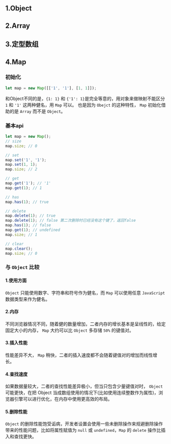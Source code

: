 ## 1.Object
## 2.Array
## 3.定型数组
## 4.Map
### 初始化
```javascript
let map = new Map([['1', '1'], [1, 1]]);
```
和Object不同的是，`{1: 1}` 和 `{'1': 1}`是完全等意的，用对象来做映射不能区分 `1` 和 `'1'` 这两种健名，用 `Map` 可以。 也是因为 `Obejct` 的这种特性， `Map` 初始化借助的是 `Array` 而不是 `Object`。

### 基本api
```javascript
let map = new Map();
// size
map.size; // 0

// set
map.set('1', '1');
map.set(1, 1);
map.size; // 2

// get
map.get('1'); // '1'
map.get(1); // 1

// has
map.has(1); // true

// delete
map.delete(1); // true
map.delete(1); // false 第二次删除时已经没有这个键了，返回false
map.has(1); // false
map.get(1); // undefined
map.size; // 1

// clear
map.clear();
map.size; // 0
```
### 与 `Object` 比较
#### 1.使用方面
`Object` 只能使用数字、字符串和符号作为健名，而 `Map` 可以使用任意 `JavaScript` 数据类型来作为健名。
#### 2.内存
不同浏览器情况不同，随着健的数量增加，二者内存的增长基本是呈线性的，给定固定大小的内存， `Map` 大约可以比 `Object` 多存储 `50%` 的键值对。
#### 3.插入性能
性能差异不大， `Map` 稍快，二者的插入速度都不会随着键值对的增加而线性增长。
#### 4.查找速度
如果数据量较大，二者的查找性能差异极小，但当只包含少量键值对时， `Object` 可能更快，在把 Object 当成数组使用的情况下(比如使用连续整数作为属性)，浏览器引擎可以进行优化，在内存中使用更高效的布局。
#### 5.删除性能
`Object` 的删除性能饱受诟病，开发者设置会使用一些未删除操作来规避删除操作带来的性能问题，比如将属性赋值为 `null` 或 `undefined`，`Map` 的 `delete` 操作比插入和查找更快。
